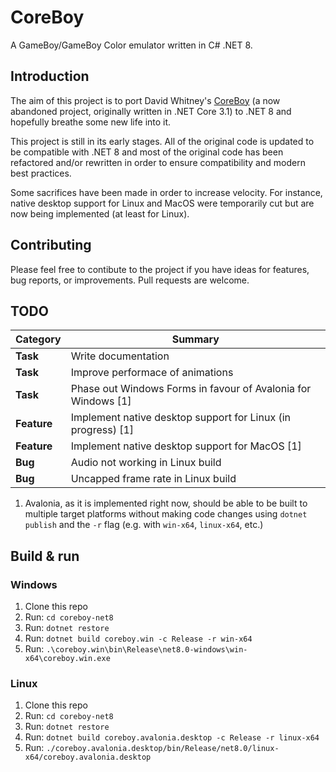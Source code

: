 # CoreBoy

A GameBoy/GameBoy Color emulator written in C# .NET 8.

## Introduction

The aim of this project is to port David Whitney's
[CoreBoy](https://github.com/davidwhitney/CoreBoy) (a now abandoned project,
originally written in .NET Core 3.1) to .NET 8 and hopefully breathe some new
life into it.

This project is still in its early stages. All of the original code is updated
to be compatible with .NET 8 and most of the original code has been refactored
and/or rewritten in order to ensure compatibility and modern best practices.

Some sacrifices have been made in order to increase velocity. For instance,
native desktop support for Linux and MacOS were temporarily cut but are now
being implemented (at least for Linux).

## Contributing

Please feel free to contibute to the project if you have ideas for features,
bug reports, or improvements. Pull requests are welcome.

## TODO

| Category    | Summary                                                       |
| ----------- | ------------------------------------------------------------- |
| **Task**    | Write documentation                                           |
| **Task**    | Improve performace of animations                              |
| **Task**    | Phase out Windows Forms in favour of Avalonia for Windows [1] |
| **Feature** | Implement native desktop support for Linux (in progress) [1]  |
| **Feature** | Implement native desktop support for MacOS [1]                |
| **Bug**     | Audio not working in Linux build                              |
| **Bug**     | Uncapped frame rate in Linux build                            |

1. Avalonia, as it is implemented right now, should be able to be built to
multiple target platforms without making code changes using `dotnet publish`
and the `-r` flag (e.g. with `win-x64`, `linux-x64`, etc.)

## Build & run

### Windows

1. Clone this repo
2. Run: `cd coreboy-net8`
3. Run: `dotnet restore`
4. Run: `dotnet build coreboy.win -c Release -r win-x64`
5. Run: `.\coreboy.win\bin\Release\net8.0-windows\win-x64\coreboy.win.exe`

### Linux

1. Clone this repo
2. Run: `cd coreboy-net8`
3. Run: `dotnet restore`
4. Run: `dotnet build coreboy.avalonia.desktop -c Release -r linux-x64`
5. Run: `./coreboy.avalonia.desktop/bin/Release/net8.0/linux-x64/coreboy.avalonia.desktop`
